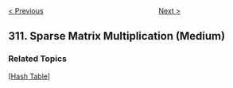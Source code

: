 <!--|This file generated by command(leetcode description); DO NOT EDIT.    |-->
<!--+----------------------------------------------------------------------+-->
<!--|@author    Openset <openset.wang@gmail.com>                           |-->
<!--|@link      https://github.com/openset                                 |-->
<!--|@home      https://github.com/openset/leetcode                        |-->
<!--+----------------------------------------------------------------------+-->

[< Previous](https://github.com/openset/leetcode/tree/master/problems/minimum-height-trees "Minimum Height Trees")
　　　　　　　　　　　　　　　　
[Next >](https://github.com/openset/leetcode/tree/master/problems/burst-balloons "Burst Balloons")

## 311. Sparse Matrix Multiplication (Medium)



### Related Topics
  [[Hash Table](https://github.com/openset/leetcode/tree/master/tag/hash-table/README.md)]

